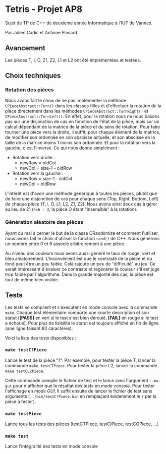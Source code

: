 <!--
Si vous lisez ce README dans un éditeur de texte, nous vous conseillez plutôt de
le consulter à cette adresse : https://github.com/apinsard/TetrisAP8 pour plus
de clarté.
-->

# Tetris - Projet AP8

Sujet de TP de C++ de deuxième année Informatique à l'IUT de Vannes.

Par Julien Cadic et Antoine Pinsard

## Avancement

Les pièces T, I, O, Z1, Z2, L1 et L2 ont été implémentées et testées.

## Choix techniques

### Rotation des pièces

Nous avons fait le choix de ne pas implémenter la méthode
`CPieceAbstract::Turn()` dans les classes filles et d'effectuer la rotation de
la pièce directement dans les méthodes `CPieceAbstract::TurnRight()` et
`CPieceAbstract::TurnLeft()`. En effet, pour la rotation nous ne nous basons pas
sur une disjonction de cas en fonction de l'état de la pièce, mais sur un calcul
dépendant de la matrice de la pièce et du sens de rotation. Pour faire tourner
une pièce vers la droite, il suffit, pour chaque élément de la matrice, de
modifier son ordonnée en son abscisse actuelle, et son abscisse en la taille de
la matrice moins 1 moins son ordonnée. Et pour la rotation vers la gauche, c'est
l'inverse. Ce qui nous donne simplement :

* Rotation vers droite :
  * newRow = oldCol
  * newCol = size-1 - oldRow
* Rotation vers la gauche :
  * newRow = size-1 - oldCol
  * newCol = oldRow

L'intérêt est d'avoir une méthode générique à toutes les pièces, plutôt que de
faire une disjonction de cas pour chaque sens (Top, Right, Bottom, Left) de
chaque pièce (T, I, O, L1, L2, Z1, Z2). Nous avons ainsi deux cas à gérer au
lieu de 21 (`4×6 - 3`, la pièce O étant "insensible" à la rotation).

### Génération aléatoire des pièces

Ayant du mal à cerner le but de la classe CRandomize et comment l'utiliser, nous
avons fait le choix d'utiliser la fonction `rand()` de C++. Nous générons un
nombre entre 0 et 6 associé arbitrairement à une pièce.

Au niveau des couleurs nous avons aussi généré le taux de rouge, vert et bleu
aléatoirement. L'inconvénient est que le contraste de la pièce et du fond peut
être un peu faible. Celà rajoute un peu de "difficulté" au jeu. Ce serait
intéressant d'évaluer ce contraste et regénérer la couleur s'il est jugé trop
faible par l'algorithme. Dans la grande majorité des cas, la pièce est tout de
même bien visible.

## Tests

Les tests se compilent et s'exécutent en mode console avec la commande `make`.
Chaque test élémentaire comporte une courte description et son statut
(**[PASS]** en vert si le test s'est bien déroulé, **[FAIL]** en rouge si le
test a échoué). Pour plus de lisibilité le statut est toujours affiché en fin de
ligne (une ligne faisant 80 caractères).

Voici la liste des tests disponibles :

### `make testC?Piece`

Lance le test de la pièce "?". Par exemple, pour tester la pièce T, lancer la
commande `make testCTPiece`. Pour tester la pièce L2, lancer la commande `make
testCL2Piece`.

Cette commande compile le fichier de test et le lance avec l'argument `--no-gui`
pour n'afficher que le résultat des tests en *mode console*. Pour tester
l'affichage en *mode GUI*, il suffit ensuite de lancer le fichier de test sans
arguments (`../bin/testC?Piece.bin` en remplaçant évidemment le `?` par la pièce
à tester).

### `make testPiece`
Lance tous les tests des pièces (testCTPiece, testCIPiece, testCOPiece, ...)

### `make test`
Lance l'intégralité des tests en mode console

